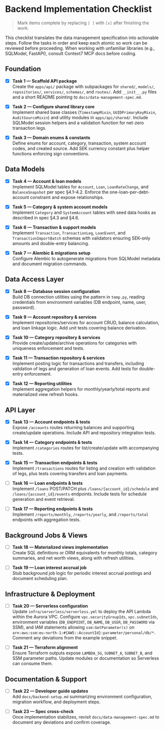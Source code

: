 # Backend Implementation Checklist

> Mark items complete by replacing `[ ]` with `[x]` after finishing the work.

This checklist translates the data management specification into actionable steps. Follow the tasks in order and keep each atomic so work can be reviewed before proceeding. When working with unfamiliar libraries (e.g., SQLModel, FastAPI), consult Context7 MCP docs before coding.

## Foundation

- [x] **Task 1 — Scaffold API package**  
       Create the `apps/api/` package with subpackages for `shared/`, `models/`, `repositories/`, `services/`, `schemas/`, and `routes/`. Add `__init__.py` files and a short README pointing to `docs/data-management-spec.md`.

- [x] **Task 2 — Configure shared library core**  
       Implement shared base classes (`TimestampMixin`, `UUIDPrimaryKeyMixin`, `AuditSourceMixin`) and utility modules in `apps/api/shared/`. Include SQLModel session helpers and a validation function for net-zero transaction legs.

- [x] **Task 3 — Domain enums & constants**  
       Define enums for account, category, transaction, system account codes, and created source. Add SEK currency constant plus helper functions enforcing sign conventions.

## Data Models

- [x] **Task 4 — Account & loan models**  
       Implement SQLModel tables for `Account`, `Loan`, `LoanRateChange`, and `BalanceSnapshot` per spec §4.1–4.2. Enforce the one-loan-per-debt-account constraint and expose relationships.

- [x] **Task 5 — Category & system account models**  
       Implement `Category` and `SystemAccount` tables with seed data hooks as described in spec §4.3 and §4.6.

- [x] **Task 6 — Transaction & support models**  
       Implement `Transaction`, `TransactionLeg`, `LoanEvent`, and `TransactionImportBatch` schemas with validators ensuring SEK-only amounts and double-entry balancing.

- [x] **Task 7 — Alembic & migrations setup**  
       Configure Alembic to autogenerate migrations from SQLModel metadata and document migration commands.

## Data Access Layer

- [x] **Task 8 — Database session configuration**  
       Build DB connection utilities using the pattern in `temp.py`, reading credentials from environment variables (DB endpoint, name, user, password).

- [x] **Task 9 — Account repository & services**  
       Implement repositories/services for account CRUD, balance calculation, and loan linkage logic. Add unit tests covering balance derivation.

- [x] **Task 10 — Category repository & services**  
       Provide create/update/archive operations for categories with uniqueness enforcement and tests.

- [x] **Task 11 — Transaction repository & services**  
       Implement posting logic for transactions and transfers, including validation of legs and generation of loan events. Add tests for double-entry enforcement.

- [x] **Task 12 — Reporting utilities**  
       Implement aggregation helpers for monthly/yearly/total reports and materialized view refresh hooks.

## API Layer

- [x] **Task 13 — Account endpoints & tests**  
       Expose `/accounts` routes returning balances and supporting create/update operations. Include API and repository integration tests.

- [x] **Task 14 — Category endpoints & tests**  
       Implement `/categories` routes for list/create/update with accompanying tests.

- [x] **Task 15 — Transaction endpoints & tests**  
       Implement `/transactions` routes for listing and creation with validation of legs, plus tests covering transfers and loan payments.

- [ ] **Task 16 — Loan endpoints & tests**  
       Implement `/loans` POST/PATCH plus `/loans/{account_id}/schedule` and `/loans/{account_id}/events` endpoints. Include tests for schedule generation and event retrieval.

- [ ] **Task 17 — Reporting endpoints & tests**  
       Implement `/reports/monthly`, `/reports/yearly`, and `/reports/total` endpoints with aggregation tests.

## Background Jobs & Views

- [ ] **Task 18 — Materialized views implementation**  
       Create SQL definitions or ORM equivalents for monthly totals, category summaries, and net worth views, along with refresh utilities.

- [ ] **Task 19 — Loan interest accrual job**  
       Stub background job logic for periodic interest accrual postings and document scheduling plan.

## Infrastructure & Deployment

- [ ] **Task 20 — Serverless configuration**  
       Update `infra/serverless/serverless.yml` to deploy the API Lambda within the Aurora VPC. Configure `vpc.securityGroupIds`, `vpc.subnetIds`, environment variables (`DB_ENDPOINT`, `DB_NAME`, `DB_USER`, `DB_PASSWORD` via SSM), and IAM statements allowing `ssm:GetParameter(s)` on `arn:aws:ssm:eu-north-1:#{AWS::AccountId}:parameter/personal/db/*`. Comment any deviations from the example snippet.

- [ ] **Task 21 — Terraform alignment**  
       Ensure Terraform outputs expose `LAMBDA_SG`, `SUBNET_A`, `SUBNET_B`, and SSM parameter paths. Update modules or documentation so Serverless can consume them.

## Documentation & Support

- [ ] **Task 22 — Developer guide updates**  
       Add `docs/backend-setup.md` summarizing environment configuration, migration workflow, and deployment steps.

- [ ] **Task 23 — Spec cross-check**  
       Once implementation stabilizes, revisit `docs/data-management-spec.md` to document any deviations and confirm coverage.
